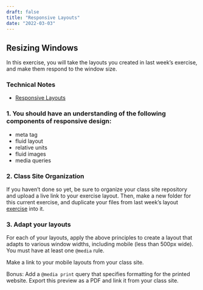 ```yaml
---
draft: false
title: "Responsive Layouts"
date: "2022-03-03"
---
```


## Resizing Windows
In this exercise, you will take the layouts you created in last week’s exercise, and make them respond to the window size.

### Technical Notes
- [Responsive Layouts](/notes/04-responsive/)

### 1. You should have an understanding of the following components of responsive design:
- meta tag
- fluid layout 
- relative units
- fluid images
- media queries

### 2. Class Site Organization
If you haven’t done so yet, be sure to organize your class site repository and upload a live link to your exercise layout.
Then, make a new folder for this current exercise, and duplicate your files from last week’s layout [exercise](/exercises/01-layouts-positioning/) into it.

### 3. Adapt your layouts
For each of your layouts, apply the above principles to create a layout that adapts to various window widths, including mobile (less than 500px wide). You must have at least one `@media` rule.

Make a link to your mobile layouts from your class site.

Bonus: Add a `@media print` query that specifies formatting for the printed website. Export this preview as a PDF and link it from your class site.